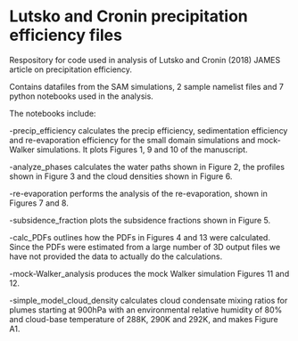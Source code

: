 # Lutsko and Cronin precipitation efficiency files

Respository for code used in analysis of Lutsko and Cronin (2018) JAMES article on precipitation efficiency.

Contains datafiles from the SAM simulations, 2 sample namelist files and 7 python notebooks used in the analysis.

The notebooks include:

  -precip_efficiency calculates the precip efficiency, sedimentation efficiency and re-evaporation efficiency for the small domain simulations and mock-Walker simulations. It plots Figures 1, 9 and 10 of the manuscript.

  -analyze_phases calculates the water paths shown in Figure 2, the profiles shown in Figure 3 and the cloud densities shown in Figure 6.

  -re-evaporation performs the analysis of the re-evaporation, shown in Figures 7 and 8.

  -subsidence_fraction plots the subsidence fractions shown in Figure 5.

  -calc_PDFs outlines how the PDFs in Figures 4 and 13 were calculated. Since the PDFs were estimated from a large number of 3D output files we have not provided the data to actually do the calculations. 

  -mock-Walker_analysis produces the mock Walker simulation Figures 11 and 12.

  -simple_model_cloud_density calculates cloud condensate mixing ratios for plumes starting at 900hPa with an environmental relative humidity of 80% and cloud-base temperature of 288K, 290K and 292K, and makes Figure A1.
